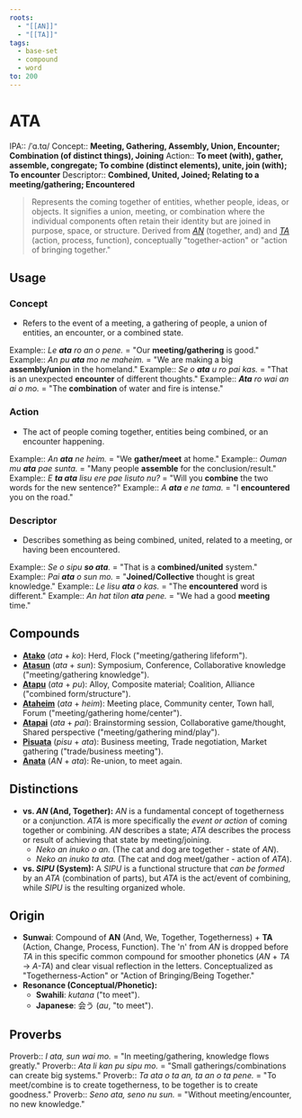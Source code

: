 ```yaml
---
roots:
  - "[[AN]]"
  - "[[TA]]"
tags:
  - base-set
  - compound
  - word
to: 200
---
```


# ATA

IPA::				/ˈɑ.tɑ/
Concept:: 	**Meeting, Gathering, Assembly, Union, Encounter; Combination (of distinct things), Joining**
Action::		**To meet (with), gather, assemble, congregate; To combine (distinct elements), unite, join (with); To encounter**
Descriptor::	**Combined, United, Joined; Relating to a meeting/gathering; Encountered**

> Represents the coming together of entities, whether people, ideas, or objects. It signifies a union, meeting, or combination where the individual components often retain their identity but are joined in purpose, space, or structure. Derived from *[AN](AN.md)* (together, and) and *[TA](TA.md)* (action, process, function), conceptually "together-action" or "action of bringing together."

## Usage

### Concept
*   Refers to the event of a meeting, a gathering of people, a union of entities, an encounter, or a combined state.

Example::   *Le **ata** ro an o pene.* = "Our **meeting/gathering** is good."
Example::   *An pu **ata** mo ne maheim.* = "We are making a big **assembly/union** in the homeland."
Example::   *Se o **ata** u ro pai kas.* = "That is an unexpected **encounter** of different thoughts."
Example::   ***Ata** ro wai an ai o mo.* = "The **combination** of water and fire is intense."

### Action
*   The act of people coming together, entities being combined, or an encounter happening.

Example::   *An **ata** ne heim.* = "We **gather/meet** at home."
Example::   *Ouman mu **ata** pae sunta.* = "Many people **assemble** for the conclusion/result."
Example::   *E **ta ata** lisu ere pae lisuto nu?* = "Will you **combine** the two words for the new sentence?"
Example::   *A **ata** e ne tama.* = "I **encountered** you on the road."

### Descriptor
*   Describes something as being combined, united, related to a meeting, or having been encountered.

Example::   *Se o sipu **so ata**.* = "That is a **combined/united** system."
Example::   *Pai **ata** o sun mo.* = "**Joined/Collective** thought is great knowledge."
Example::   *Le lisu **ata** o kas.* = "The **encountered** word is different."
Example::   *An hat tilon **ata** pene.* = "We had a good **meeting** time."

## Compounds
*   **[Atako](Atako)** (*ata* + *ko*): Herd, Flock ("meeting/gathering lifeform").
*   **[Atasun](Atasun)** (*ata* + *sun*): Symposium, Conference, Collaborative knowledge ("meeting/gathering knowledge").
*   **[Atapu](Atapu)** (*ata* + *pu*): Alloy, Composite material; Coalition, Alliance ("combined form/structure").
*   **[Ataheim](Ataheim)** (*ata* + *heim*): Meeting place, Community center, Town hall, Forum ("meeting/gathering home/center").
*   **[Atapai](Atapai)** (*ata* + *pai*): Brainstorming session, Collaborative game/thought, Shared perspective ("meeting/gathering mind/play").
*   **[Pisuata](Pisuata)** (*pisu* + *ata*): Business meeting, Trade negotiation, Market gathering ("trade/business meeting"). 
*   **[Anata](Anata)** (*AN* + *ata*): Re-union, to meet again.
## Distinctions

*   **vs. *AN* (And, Together):** *AN* is a fundamental concept of togetherness or a conjunction. *ATA* is more specifically the *event or action* of coming together or combining. *AN* describes a state; *ATA* describes the process or result of achieving that state by meeting/joining.
    *   *Neko an inuko o an.* (The cat and dog are together - state of *AN*).
    *   *Neko an inuko ta ata.* (The cat and dog meet/gather - action of *ATA*).
*   **vs. *SIPU* (System):** A *SIPU* is a functional structure that *can be formed* by an *ATA* (combination of parts), but *ATA* is the act/event of combining, while *SIPU* is the resulting organized whole.

## Origin

*   **Sunwai**: Compound of **AN** (And, We, Together, Togetherness) + **TA** (Action, Change, Process, Function). The 'n' from *AN* is dropped before *TA* in this specific common compound for smoother phonetics (*AN* + *TA* -> *A-TA*) and clear visual reflection in the letters. Conceptualized as "Togetherness-Action" or "Action of Bringing/Being Together."
*   **Resonance (Conceptual/Phonetic):**
    *   **Swahili**: _kutana_ ("to meet").
    *   **Japanese**: 会う (_au_, "to meet").

## Proverbs

Proverb:: *I ata, sun wai mo.* = "In meeting/gathering, knowledge flows greatly."
Proverb:: *Ata li kan pu sipu mo.* = "Small gatherings/combinations can create big systems."
Proverb:: *Ta ata o ta an, ta an o ta pene.* = "To meet/combine is to create togetherness, to be together is to create goodness."
Proverb:: *Seno ata, seno nu sun.* = "Without meeting/encounter, no new knowledge."
